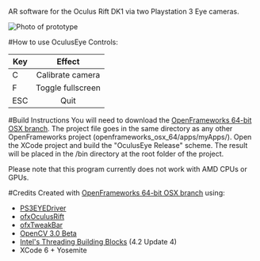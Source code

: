 AR software for the Oculus Rift DK1 via two Playstation 3 Eye cameras.

![Photo of prototype](http://i.imgur.com/MxHzK2b.jpg)

#How to use OculusEye
Controls:

| Key |  Effect             |
|-----|:-------------------:|
| C   |  Calibrate camera   |
| F   |  Toggle fullscreen  |
| ESC |  Quit               |

#Build Instructions
You will need to download the [OpenFrameworks 64-bit OSX branch](https://github.com/NickHardeman/openframeworks_osx_64). The project file goes in the same directory as any other OpenFrameworks project (openframeworks_osx_64/apps/myApps/). Open the XCode project and build the "OculusEye Release" scheme. The result will be placed in the /bin directory at the root folder of the project.

Please note that this program currently does not work with AMD CPUs or GPUs.

#Credits
Created with [OpenFrameworks 64-bit OSX branch](https://github.com/NickHardeman/openframeworks_osx_64) using:
- [PS3EYEDriver](https://github.com/inspirit/PS3EYEDriver)
- [ofxOculusRift](https://github.com/andreasmuller/ofxOculusRift)
- [ofxTweakBar](https://github.com/roxlu/ofxTweakbar)
- [OpenCV 3.0 Beta](http://opencv.org/)
- [Intel's Threading Building Blocks](https://www.threadingbuildingblocks.org/) (4.2 Update 4)
- XCode 6 + Yosemite
